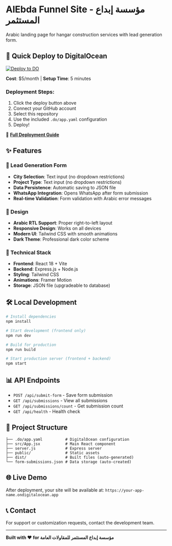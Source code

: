 # AlEbda Funnel Site - مؤسسة إبداع المستثمر

Arabic landing page for hangar construction services with lead generation form.

## 🚀 Quick Deploy to DigitalOcean

[![Deploy to DO](https://www.deploytodo.com/do-btn-blue.svg)](https://cloud.digitalocean.com/apps/new?repo=https://github.com/toufeeqrahimm/AlEbda-Funnel-Site/tree/main)

**Cost**: $5/month | **Setup Time**: 5 minutes

### Deployment Steps:
1. Click the deploy button above
2. Connect your GitHub account
3. Select this repository
4. Use the included `.do/app.yaml` configuration
5. Deploy!

📖 **[Full Deployment Guide](./DEPLOYMENT.md)**

## ✨ Features

### 🎯 Lead Generation Form
- **City Selection**: Text input (no dropdown restrictions)
- **Project Type**: Text input (no dropdown restrictions)  
- **Data Persistence**: Automatic saving to JSON file
- **WhatsApp Integration**: Opens WhatsApp after form submission
- **Real-time Validation**: Form validation with Arabic error messages

### 🎨 Design
- **Arabic RTL Support**: Proper right-to-left layout
- **Responsive Design**: Works on all devices
- **Modern UI**: Tailwind CSS with smooth animations
- **Dark Theme**: Professional dark color scheme

### 🔧 Technical Stack
- **Frontend**: React 18 + Vite
- **Backend**: Express.js + Node.js
- **Styling**: Tailwind CSS
- **Animations**: Framer Motion
- **Storage**: JSON file (upgradeable to database)

## 🛠️ Local Development

```bash
# Install dependencies
npm install

# Start development (frontend only)
npm run dev

# Build for production
npm run build

# Start production server (frontend + backend)
npm start
```

## 📊 API Endpoints

- `POST /api/submit-form` - Save form submission
- `GET /api/submissions` - View all submissions
- `GET /api/submissions/count` - Get submission count
- `GET /api/health` - Health check

## 📁 Project Structure

```
├── .do/app.yaml          # DigitalOcean configuration
├── src/App.jsx           # Main React component
├── server.js             # Express server
├── public/               # Static assets
├── dist/                 # Built files (auto-generated)
└── form-submissions.json # Data storage (auto-created)
```

## 🌐 Live Demo

After deployment, your site will be available at:
`https://your-app-name.ondigitalocean.app`

## 📞 Contact

For support or customization requests, contact the development team.

---

**Built with ❤️ for مؤسسة إبداع المستثمر للمقاولات العامة**

